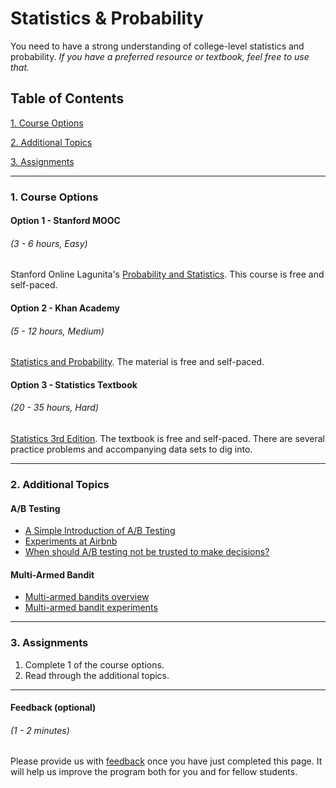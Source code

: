 # Statistics & Probability

You need to have a strong understanding of college-level statistics and probability. *If you have a preferred resource or textbook, feel free to use that.*

## Table of Contents
[1. Course Options](#section-a)

[2. Additional Topics](#section-b)

[3. Assignments](#section-c)

---

### <a name="section-a"></a>1. Course Options

#### Option 1 - Stanford MOOC
###### (3 - 6 hours, Easy)

Stanford Online Lagunita's [Probability and Statistics](https://lagunita.stanford.edu/courses/OLI/ProbStat/Open/about). This course is free and self-paced.

#### Option 2 - Khan Academy
###### (5 - 12 hours, Medium)

[Statistics and Probability](https://www.khanacademy.org/math/statistics-probability). The material is free and self-paced.

#### Option 3 - Statistics Textbook
###### (20 - 35 hours, Hard)

[Statistics 3rd Edition](https://www.openintro.org/stat/textbook.php?stat_book=os). The textbook is free and self-paced. There are several practice problems and accompanying data sets to dig into.

---

### <a name="section-b"></a>2. Additional Topics

#### A/B Testing
- [A Simple Introduction of A/B Testing](https://www.optimizely.com/ab-testing/)
- [Experiments at Airbnb](http://nerds.airbnb.com/experiments-at-airbnb/)
- [When should A/B testing not be trusted to make decisions?](https://www.quora.com/When-should-A-B-testing-not-be-trusted-to-make-decisions/answer/Edwin-Chen-1?srid=sL8&share=1)

#### Multi-Armed Bandit
- [Multi-armed bandits overview](https://dataorigami.net/blogs/napkin-folding/79031811-multi-armed-bandits)
- [Multi-armed bandit experiments](https://support.google.com/analytics/answer/2844870?hl=en)

---

### <a name="section-c"></a>3. Assignments

1. Complete 1 of the course options.
2. Read through the additional topics.

---

#### Feedback (optional)
###### (1 - 2 minutes)

Please provide us with [feedback](https://goo.gl/forms/gkWsYCSFXw2z40v33) once you have just completed this page. It will help us improve the program both for you and for fellow students.
